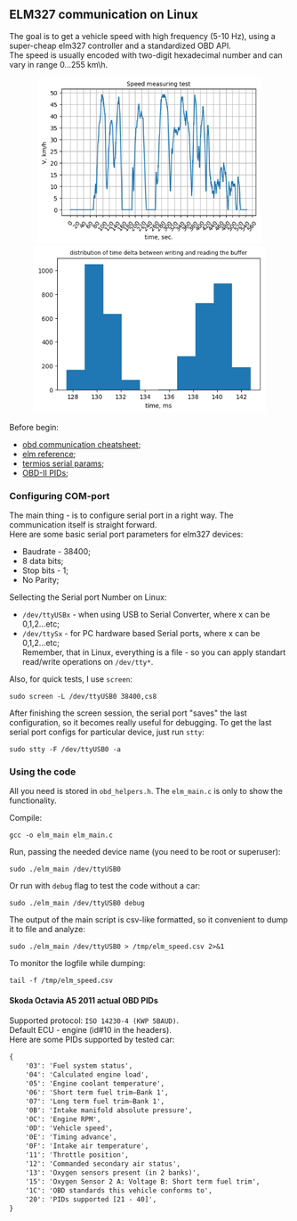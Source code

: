 ## ELM327 communication on Linux  

The goal is to get a vehicle speed with high frequency (5-10 Hz), using a super-cheap elm327 controller and a standardized OBD API.  
The speed is usually encoded with two-digit hexadecimal number and can vary in range 0...255 km\h. 

<p align="center"> <img src="https://github.com/gasparian/obd_elm327_vehicle_speed/blob/master/img/speed_test_3.png" height=300 /> <img src="https://github.com/gasparian/obd_elm327_vehicle_speed/blob/master/img/dt_distr_10Hz.png" height=300 /> </p>

Before begin:  
 - [obd communication cheatsheet](https://gist.github.com/gasparian/d8c24743e0e2527e2c1c3090a1bcf9df);  
 - [elm reference](https://www.elmelectronics.com/wp-content/uploads/2016/07/ELM327DS.pdf);  
 - [termios serial params](https://www.cmrr.umn.edu/~strupp/serial.html);  
 - [OBD-II PIDs](https://en.wikipedia.org/wiki/OBD-II_PIDs);  

### Configuring COM-port  

The main thing - is to configure serial port in a right way. The communication itself is straight forward.  
Here are some basic serial port parameters for elm327 devices:  
 - Baudrate - 38400; 
 - 8 data bits;  
 - Stop bits - 1;  
 - No Parity;  

Sellecting the Serial port Number on Linux:  
 - `/dev/ttyUSBx` - when using USB to Serial Converter, where x can be 0,1,2...etc;  
 - `/dev/ttySx`   - for PC hardware based Serial ports, where x can be 0,1,2...etc;  
Remember, that in Linux, everything is a file - so you can apply standart read/write operations on `/dev/tty*`.  

Also, for quick tests, I use `screen`:  
```
sudo screen -L /dev/ttyUSB0 38400,cs8
```  
After finishing the screen session, the serial port "saves" the last configuration, so it becomes really useful for debugging. To get the last serial port configs for particular device, just run `stty`:  
```
sudo stty -F /dev/ttyUSB0 -a
```  

### Using the code  

All you need is stored in `obd_helpers.h`. The `elm_main.c` is only to show the functionality.  

Compile:  
```
gcc -o elm_main elm_main.c
```  
Run, passing the needed device name (you need to be root or superuser):  
```
sudo ./elm_main /dev/ttyUSB0
```  
Or run with `debug` flag to test the code without a car:  
```
sudo ./elm_main /dev/ttyUSB0 debug
```  
The output of the main script is csv-like formatted, so it convenient to dump it to file and analyze:  
```
sudo ./elm_main /dev/ttyUSB0 > /tmp/elm_speed.csv 2>&1
```  
To monitor the logfile while dumping:  
```
tail -f /tmp/elm_speed.csv
```  

#### Skoda Octavia A5 2011 actual OBD PIDs  
Supported protocol: `ISO 14230-4 (KWP 5BAUD)`.  
Default ECU - engine (id#10 in the headers).   
Here are some PIDs supported by tested car:  
```
{
    '03': 'Fuel system status',
    '04': 'Calculated engine load',
    '05': 'Engine coolant temperature',
    '06': 'Short term fuel trim—Bank 1',
    '07': 'Long term fuel trim—Bank 1',
    '0B': 'Intake manifold absolute pressure',
    '0C': 'Engine RPM',
    '0D': 'Vehicle speed',
    '0E': 'Timing advance',
    '0F': 'Intake air temperature',
    '11': 'Throttle position',
    '12': 'Commanded secondary air status',
    '13': 'Oxygen sensors present (in 2 banks)',
    '15': 'Oxygen Sensor 2 A: Voltage B: Short term fuel trim',
    '1C': 'OBD standards this vehicle conforms to',
    '20': 'PIDs supported [21 - 40]',
}
```  

 
